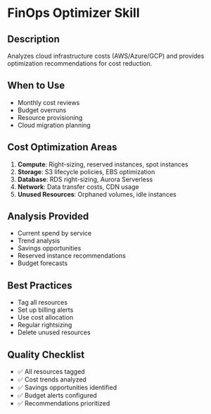 # FinOps Optimizer Skill

## Description
Analyzes cloud infrastructure costs (AWS/Azure/GCP) and provides optimization recommendations for cost reduction.

## When to Use
- Monthly cost reviews
- Budget overruns
- Resource provisioning
- Cloud migration planning

## Cost Optimization Areas
1. **Compute**: Right-sizing, reserved instances, spot instances
2. **Storage**: S3 lifecycle policies, EBS optimization
3. **Database**: RDS right-sizing, Aurora Serverless
4. **Network**: Data transfer costs, CDN usage
5. **Unused Resources**: Orphaned volumes, idle instances

## Analysis Provided
- Current spend by service
- Trend analysis
- Savings opportunities
- Reserved instance recommendations
- Budget forecasts

## Best Practices
- Tag all resources
- Set up billing alerts
- Use cost allocation
- Regular rightsizing
- Delete unused resources

## Quality Checklist
- ✅ All resources tagged
- ✅ Cost trends analyzed
- ✅ Savings opportunities identified
- ✅ Budget alerts configured
- ✅ Recommendations prioritized
